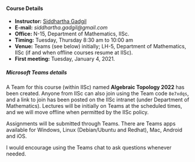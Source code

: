 #### Course Details
  
* __Instructor:__ [Siddhartha Gadgil](http://math.iisc.ac.in/~gadgil)
* __E-mail:__ _siddhartha.gadgil@gmail.com_
* __Office:__ N-15, Department of Mathematics, IISc.
* __Timing:__ Tuesday, Thursday 8:30 am to 10:00 am
* __Venue:__ Teams (see below) initially; LH-5, Department of Mathematics, IISc (if and when offline courses resume at IISc).
* __First meeting:__ Tuesday, January 4, 2021.

##### Microsoft Teams details

A Team for this course (within IISc) named __Algebraic Topology 2022__ has been created. Anyone from IISc can also join using the Team code `8e7xdqs`,
and a link to join has been posted on  the IISc intranet (under Department of Mathematics). Lectures will be initially on Teams at the scheduled times,
and we will move offline when permitted by the IISc policy.

Assignments will be submitted through Teams. There are Teams apps available for Windows, Linux (Debian/Ubuntu and Redhat), Mac, Android and iOS. 

I would encourage using the Teams chat to ask questions whenever needed.  